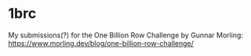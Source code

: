 # 1brc

My submissions(?) for the One Billion Row Challenge by Gunnar Morling: https://www.morling.dev/blog/one-billion-row-challenge/

